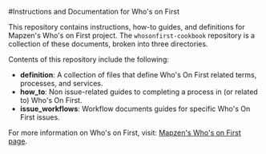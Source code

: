 #Instructions and Documentation for Who's on First

This repository contains instructions, how-to guides, and definitions for Mapzen's Who's on First project. The `whosonfirst-cookbook` repository is a collection of these documents, broken into three directories. 

Contents of this repository include the following:

* **definition**: A collection of files that define Who's On First related terms, processes, and services.
* **how_to**: Non issue-related guides to completing a process in (or related to) Who's On First.
* **issue_workflows**: Workflow documents guides for specific Who's On First issues.

For more information on Who's on First, visit: [Mapzen's Who's on First page](https://whosonfirst.mapzen.com/).
